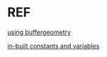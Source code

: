 # REF

[using buffergeometry](https://medium.com/@pailhead011/writing-glsl-with-three-js-part-1-1acb1de77e5c)

[in-built constants and variables](https://shaderific.com/glsl/variables.html)
